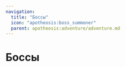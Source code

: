 ```yaml
---
navigation:
  title: "Боссы"
  icon: "apotheosis:boss_summoner"
  parent: apotheosis:adventure/adventure.md
---
```


# Боссы

<SubPages />